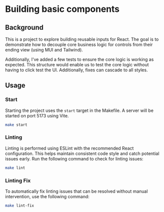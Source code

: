# Building basic components

## Background
This is a project to explore building reusable inputs for React. The goal is to demonstrate how to decouple core business logic for controls from their ending view (using MUI and Tailwind).

Additionally, I've added a few tests to ensure the core logic is working as expected. This structure would enable us to test the core logic without having to click test the UI. Additionally, fixes can cascade to all styles.

## Usage

### Start
Starting the project uses the `start` target in the Makefile. A server will be started on port 5173 using Vite.

```bash
make start
```
### Linting
Linting is performed using ESLint with the recommended React configuration. This helps maintain consistent code style and catch potential issues early. Run the following command to check for linting issues:

```bash
make lint
```
### Linting Fix
To automatically fix linting issues that can be resolved without manual intervention, use the following command:

```bash
make lint-fix
```